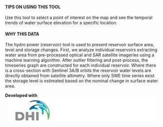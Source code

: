 #### TIPS ON USING THIS TOOL
Use this tool to select a point of interest on the map and see the temporal trends of water surface elevation for a specific location.

#### WHY THIS DATA
The hydro power (reservoir) tool is used to present reservoir surface area, level and storage changes. First, we analyze individual reservoirs extracting water area from pre-processed optical and SAR satellite imageries using a machine learning algorithm. After outlier filtering and post-process, the timeseries graph are constructed for each individual reservoir. Where there is a cross-section with Sentinel 3A/B orbits the reservoir water levels are directly obtained from satellite altimetry. Where only SWE time series exist the storage level is estimated based on the nominal change in surface water area.

**Developed with**  
![](https://github.com/eurodatacube/eodash-assets/blob/main/collections/gtif-logos/dhi_row.png)

